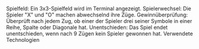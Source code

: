 Spielfeld: Ein 3x3-Spielfeld wird im Terminal angezeigt.
Spielerwechsel: Die Spieler "X" und "O" machen abwechselnd ihre Züge.
Gewinnüberprüfung: Überprüft nach jedem Zug, ob einer der Spieler drei seiner Symbole in einer Reihe, Spalte oder Diagonale hat.
Unentschieden: Das Spiel endet unentschieden, wenn nach 9 Zügen kein Spieler gewonnen hat.
Verwendete Technologien
